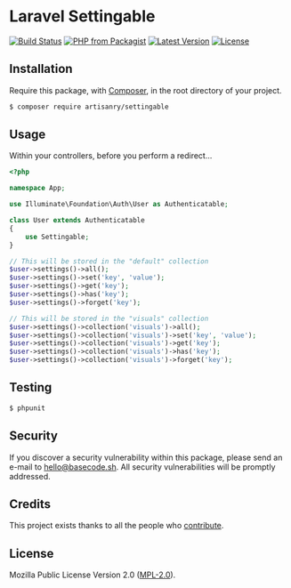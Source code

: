 # Laravel Settingable

[![Build Status](https://img.shields.io/travis/artisanry/Settingable/master.svg?style=flat-square)](https://travis-ci.org/artisanry/Settingable)
[![PHP from Packagist](https://img.shields.io/packagist/php-v/artisanry/settingable.svg?style=flat-square)]()
[![Latest Version](https://img.shields.io/github/release/artisanry/Settingable.svg?style=flat-square)](https://github.com/artisanry/Settingable/releases)
[![License](https://img.shields.io/packagist/l/artisanry/Settingable.svg?style=flat-square)](https://packagist.org/packages/artisanry/Settingable)

## Installation

Require this package, with [Composer](https://getcomposer.org/), in the root directory of your project.

``` bash
$ composer require artisanry/settingable
```

## Usage

Within your controllers, before you perform a redirect...

``` php
<?php

namespace App;

use Illuminate\Foundation\Auth\User as Authenticatable;

class User extends Authenticatable
{
    use Settingable;
}
```

```php
// This will be stored in the "default" collection
$user->settings()->all();
$user->settings()->set('key', 'value');
$user->settings()->get('key');
$user->settings()->has('key');
$user->settings()->forget('key');

// This will be stored in the "visuals" collection
$user->settings()->collection('visuals')->all();
$user->settings()->collection('visuals')->set('key', 'value');
$user->settings()->collection('visuals')->get('key');
$user->settings()->collection('visuals')->has('key');
$user->settings()->collection('visuals')->forget('key');
```

## Testing

``` bash
$ phpunit
```

## Security

If you discover a security vulnerability within this package, please send an e-mail to hello@basecode.sh. All security vulnerabilities will be promptly addressed.

## Credits

This project exists thanks to all the people who [contribute](../../contributors).

## License

Mozilla Public License Version 2.0 ([MPL-2.0](./LICENSE)).
